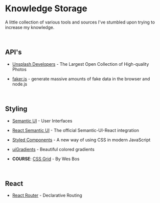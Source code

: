 <link rel="stylesheet" type="text/css" media="all" href="./style.css" />

# Knowledge Storage

A little collection of various tools and sources I've stumbled upon trying to increase my knowledge.

<br />

## API's

- [Unsplash Developers](https://unsplash.com/developers) - The Largest Open Collection of High-quality Photos

- [faker.js](https://github.com/marak/Faker.js/) - generate massive amounts of fake data in the browser and node.js

<br />

## Styling

- [Semantic UI](https://semantic-ui.com/) - User Interfaces

- [React Semantic UI](https://react.semantic-ui.com/) - The official Semantic-UI-React integration

- [Styled Components](https://www.styled-components.com/) - A new way of using CSS in modern JavaScript
- [uiGradients](https://uigradients.com) - Beautiful colored gradients

- **COURSE**: [CSS Grid](https://cssgrid.io/) - By Wes Bos

<br />

## React

- [React Router](https://reacttraining.com/react-router/web/guides/quick-start) - Declarative Routing
